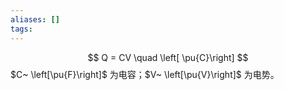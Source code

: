 ```yaml
---
aliases: []
tags:
---
```

$$
Q = CV \quad \left[ \pu{C}\right]
$$
$C~ \left[\pu{F}\right]$ 为电容；$V~ \left[\pu{V}\right]$ 为电势。